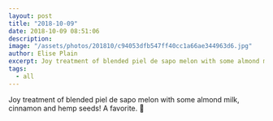 ```yaml
---
layout: post
title: "2018-10-09"
date: 2018-10-09 08:51:06
description: 
image: "/assets/photos/201810/c94053dfb547ff40cc1a66ae344963d6.jpg"
author: Elise Plain
excerpt: Joy treatment of blended piel de sapo melon with some almond milk, cinnamon and hemp seeds! A favorite. 🌚
tags: 
  - all
---
```


Joy treatment of blended piel de sapo melon with some almond milk, cinnamon and hemp seeds! A favorite. 🌚
<p></p>
